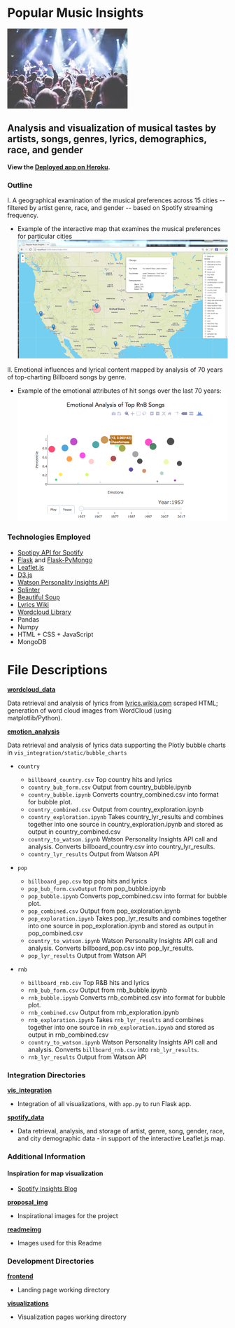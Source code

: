 #  Popular Music Insights

![Concert](readmeimg/concert.png)

## Analysis and visualization of musical tastes by artists, songs, genres, lyrics, demographics, race, and gender

**View the [Deployed app on Heroku](https://mighty-taiga-44531.herokuapp.com/static/Index.html).**

### Outline

I. A geographical examination of the musical preferences across 15 cities -- filtered by artist genre, race, and gender -- based on Spotify streaming frequency. 
* Example of the interactive map that examines the musical preferences for particular cities
![Map](readmeimg/map.png)

II. Emotional influences and lyrical content mapped by analysis of 70 years of top-charting Billboard songs by genre. 
* Example of the emotional attributes of hit songs over the last 70 years: 
![bubble_plot](readmeimg/bubble.png)

### Technologies Employed

* [Spotipy API for Spotify](spotipy.readthedocs.io/en/latest/#api-reference)
* [Flask](http://flask.pocoo.org/docs/0.12/quickstart/) and [Flask-PyMongo](https://flask-pymongo.readthedocs.io/en/latest/)
* [Leaflet.js](http://leafletjs.com/)
* [D3.js](http://d3js.org)
* [Watson Personality Insights API](https://www.ibm.com/watson/developercloud/personality-insights/api/v3)
* [Splinter](https://splinter.readthedocs.io/en/latest/)
* [Beautiful Soup](https://www.crummy.com/software/BeautifulSoup/bs4/doc/)
* [Lyrics Wiki](http://lyrics.wikia.com)
* [Wordcloud Library](http://amueller.github.io/word_cloud/)
* Pandas
* Numpy
* HTML + CSS + JavaScript
* MongoDB

# File Descriptions

**[wordcloud_data](https://github.com/Anaisdg/Popular_Music_Insights/tree/master/wordcloud_data)**

Data retrieval and analysis of lyrics from [lyrics.wikia.com](http://lyrics.wikia.com) scraped HTML; generation of word cloud images from WordCloud (using matplotlib/Python).

**[emotion_analysis](https://github.com/Anaisdg/Popular_Music_Insights/tree/master/emotion_analysis)**

Data retrieval and analysis of lyrics data supporting the Plotly bubble charts in ```vis_integration/static/bubble_charts```

* ```country```
  * ```billboard_country.csv``` Top country hits and lyrics
  * ```country_bub_form.csv``` Output from country_bubble.ipynb
  * ```country_bubble.ipynb``` Converts country_combined.csv into format for bubble plot. 
  * ```country_combined.csv``` Output from country_exploration.ipynb
  * ```country_exploration.ipynb``` Takes country_lyr_results and combines together into one source in country_exploration.ipynb and stored as output in country_combined.csv
  * ```country_to_watson.ipynb``` Watson Personality Insights API call and analysis. Converts billboard_country.csv into country_lyr_results.
  * ```country_lyr_results``` Output from Watson API

* ```pop```
  * ```billboard_pop.csv``` top pop hits and lyrics
  * ```pop_bub_form.csvOutput``` from pop_bubble.ipynb
  * ```pop_bubble.ipynb``` Converts pop_combined.csv into format for bubble plot. 
  * ```pop_combined.csv``` Output from pop_exploration.ipynb
  * ```pop_exploration.ipynb``` Takes pop_lyr_results and combines together into one source in pop_exploration.ipynb and stored as output in pop_combined.csv
  * ```country_to_watson.ipynb``` Watson Personality Insights API call and analysis. Converts billboard_pop.csv into pop_lyr_results.
  * ```pop_lyr_results``` Output from Watson API

* ```rnb```
  * ```billboard_rnb.csv``` Top R&B hits and lyrics
  * ```rnb_bub_form.csv``` Output from rnb_bubble.ipynb
  * ```rnb_bubble.ipynb``` Converts rnb_combined.csv into format for bubble plot. 
  * ```rnb_combined.csv``` Output from rnb_exploration.ipynb
  * ```rnb_exploration.ipynb``` Takes ```rnb_lyr_results``` and combines together into one source in ```rnb_exploration.ipynb``` and stored as output in rnb_combined.csv
  * ```country_to_watson.ipynb``` Watson Personality Insights API call and analysis. Converts ```billboard_rnb.csv``` into ```rnb_lyr_results```.
  * ```rnb_lyr_results``` Output from Watson API

### Integration Directories

**[vis_integration](https://github.com/Anaisdg/Popular_Music_Insights/tree/master/vis_integration)**
* Integration of all visualizations, with ```app.py``` to run Flask app.

**[spotify_data](https://github.com/Anaisdg/Popular_Music_Insights/tree/master/spotify_data)**
* Data retrieval, analysis, and storage of artist, genre, song, gender, race, and city demographic data - in support of the interactive Leaflet.js map. 

### Additional Information

#### Inspiration for map visualization
* [Spotify Insights Blog](https://insights.spotify.com/us/2016/12/07/musical-map-of-the-world-2-0/)

**[proposal_img](https://github.com/Anaisdg/Popular_Music_Insights/tree/master/proposal_img)**
* Inspirational images for the project

**[readmeimg](https://github.com/Anaisdg/Popular_Music_Insights/tree/master/readmeimg)**
* Images used for this Readme

### Development Directories

**[frontend](https://github.com/Anaisdg/Popular_Music_Insights/tree/master/frontend)**
* Landing page working directory

**[visualizations](https://github.com/Anaisdg/Popular_Music_Insights/tree/master/visualizations)**
* Visualization pages working directory



